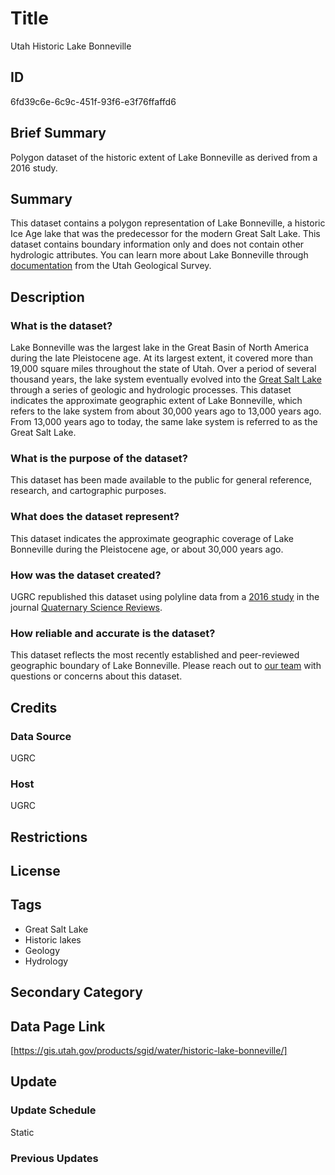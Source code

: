 # Title

Utah Historic Lake Bonneville

## ID

6fd39c6e-6c9c-451f-93f6-e3f76ffaffd6

## Brief Summary

Polygon dataset of the historic extent of Lake Bonneville as derived from a 2016 study.

## Summary

This dataset contains a polygon representation of Lake Bonneville, a historic Ice Age lake that was the predecessor for the modern Great Salt Lake. This dataset contains boundary information only and does not contain other hydrologic attributes. You can learn more about Lake Bonneville through [documentation](https://geology.utah.gov/popular/great-salt-lake/) from the Utah Geological Survey.

## Description

### What is the dataset?

Lake Bonneville was the largest lake in the Great Basin of North America during the late Pleistocene age. At its largest extent, it covered more than 19,000 square miles throughout the state of Utah. Over a period of several thousand years, the lake system eventually evolved into the [Great Salt Lake](https://greatsaltlake.utah.gov/) through a series of geologic and hydrologic processes. This dataset indicates the approximate geographic extent of Lake Bonneville, which refers to the lake system from about 30,000 years ago to 13,000 years ago. From 13,000 years ago to today, the same lake system is referred to as the Great Salt Lake.

### What is the purpose of the dataset?

This dataset has been made available to the public for general reference, research, and cartographic purposes.

### What does the dataset represent?

This dataset indicates the approximate geographic coverage of Lake Bonneville during the Pleistocene age, or about 30,000 years ago.

### How was the dataset created?

UGRC republished this dataset using polyline data from a [2016 study](https://www.sciencedirect.com/science/article/abs/pii/S0277379116307399?via%3Dihub) in the journal [Quaternary Science Reviews](https://www.sciencedirect.com/journal/quaternary-science-reviews).

### How reliable and accurate is the dataset?

This dataset reflects the most recently established and peer-reviewed geographic boundary of Lake Bonneville. Please reach out to [our team](https://gis.utah.gov/contact/) with questions or concerns about this dataset.

## Credits

### Data Source

UGRC

### Host

UGRC

## Restrictions

## License

## Tags

- Great Salt Lake
- Historic lakes
- Geology
- Hydrology

## Secondary Category

## Data Page Link

[https://gis.utah.gov/products/sgid/water/historic-lake-bonneville/]

## Update

### Update Schedule

Static

### Previous Updates
